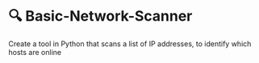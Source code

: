 # 🔍 Basic-Network-Scanner
Create a tool in Python that scans a list of IP addresses, to identify which hosts are online
